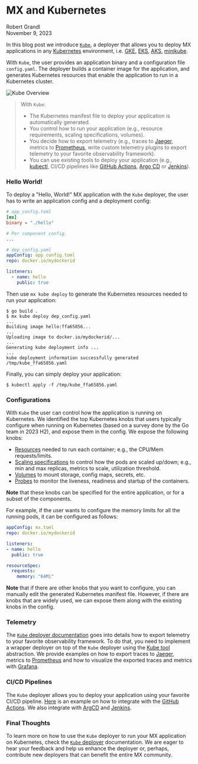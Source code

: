 # MX and Kubernetes

<div class="blog-author">Robert Grandl</div>
<div class="blog-date">November 9, 2023</div>

In this blog post we introduce [`Kube`][kube_doc], a deployer that allows you to
deploy MX applications in any [Kubernetes][kubernetes] environment,
i.e. [GKE][gke], [EKS][eks], [AKS][aks], [minikube][minikube].

With `Kube`, the user provides an application binary and a configuration file
`config.yaml`. The deployer builds a container image for the application, and
generates Kubernetes resources that enable the application to run in a Kubernetes
cluster.

![Kube Overview](deployers/kube/kube_overview.png)

>With `Kube`:
>* The Kubernetes manifest file to deploy your application is automatically
generated.
>* You control how to run your application (e.g., resource requirements, scaling
>  specifications, volumes).
>* You decide how to export telemetry (e.g., traces to [Jaeger][jaeger], metrics
  to [Prometheus][prometheus], write custom telemetry plugins to export telemetry to
  your favorite observability framework).
>* You can use existing tools to deploy your application (e.g., [kubectl][kubectl],
  CI/CD pipelines like [GitHub Actions][github_actions], [Argo CD][argocd] or
  [Jenkins][jenkins]).

<h3 class="emphasize-title">Hello World!</h3>

To deploy a "Hello, World!" MX application with the `Kube` deployer,
the user has to write an application config and a deployment config:

```toml
# app_config.toml
[mx]
binary = "./hello"

# Per component config.
...
```

```yaml
# dep_config.yaml
appConfig: app_config.toml
repo: docker.io/mydockerid

listeners:
  - name: hello
    public: true
```

Then use `mx kube deploy` to generate the Kubernetes resources needed to
run your application:

```console
$ go build .
$ mx kube deploy dep_config.yaml
...
Building image hello:ffa65856...
...
Uploading image to docker.io/mydockerid/...
...
Generating kube deployment info ...
...
kube deployment information successfully generated
/tmp/kube_ffa65856.yaml
```

Finally, you can simply deploy your application:

```console
$ kubectl apply -f /tmp/kube_ffa65856.yaml
```

<h3 class="emphasize-title">Configurations</h3>

With `Kube` the user can control how the application is running on Kubernetes. We
identified the top Kubernetes knobs that users typically configure when running
on Kubernetes (based on a survey done by the Go team in 2023 H2), and expose them
in the config. We expose the following knobs:

* [Resources][kubernetes_res] needed to run each container; e.g., the CPU/Mem requests/limits.
* [Scaling specifications][kubernetes_scaling] to control how the pods are scaled up/down; e.g., min and max replicas, metrics to scale, utilization threshold.
* [Volumes][kubernetes_volumes] to mount storage, config maps, secrets, etc.
* [Probes][kubernetes_probes] to monitor the liveness, readiness and startup of the containers.

**Note** that these knobs can be specified for the entire application, or for
a subset of the components.

For example, if the user wants to configure the memory limits for all the running pods,
it can be configured as follows:

```yaml
appConfig: mx.toml
repo: docker.io/mydockerid

listeners:
- name: hello
  public: true

resourceSpec:
  requests:
    memory: "64Mi"
```

**Note** that if there are other knobs that you want to configure, you can manually
edit the generated Kubernetes manifest file. However, if there are knobs that are
widely used, we can expose them along with the existing knobs in the config.

<h3 class="emphasize-title">Telemetry</h3>

The [`Kube` deployer documentation][kube_doc_telemetry] goes into details how to
export telemetry to your favorite observability framework. To do that, you need
to implement a wrapper deployer on top of the `Kube` deployer using the
[Kube tool][kube_telemetry_api] abstraction. We provide examples on how to export
traces to [Jaeger][jaeger], metrics to [Prometheus][prometheus] and how to visualize
the exported traces and metrics with [Grafana][grafana].

<h3 class="emphasize-title">CI/CD Pipelines</h3>

The `Kube` deployer allows you to deploy your application using your favorite CI/CD
pipeline. [Here][github_actions] is an example on how to integrate with the
[GitHub Actions][gha]. We also integrate with [ArgCD][argocd] and [Jenkins][jenkins].

<h3 class="emphasize-title">Final Thoughts</h3>

To learn more on how to use the `Kube` deployer to run your MX application
on Kubernetes, check the [`Kube` deployer][kube_doc] documentation. We are eager
to hear your feedback and help us enhance the deployer or, perhaps, contribute
new deployers that can benefit the entire MX community.

[aks]: https://azure.microsoft.com/en-us/products/kubernetes-service
[argocd]: https://argoproj.github.io/cd/
[component]: https://mx.dev/docs.html#components
[eks]: https://aws.amazon.com/eks/
[github_actions]: https://github.com/features/actions
[gke]: https://cloud.google.com/kubernetes-engine
[gke_doc]: https://mx.dev/docs.html#gke
[gha]: https://github.com/features/actions
[grafana]: https://grafana.com/
[jaeger]: https://www.jaegertracing.io/
[jenkins]: https://www.jenkins.io/
[kubernetes]: https://kubernetes.io/
[kubernetes_res]: https://kubernetes.io/docs/concepts/configuration/manage-resources-containers/
[kubernetes_scaling]: https://kubernetes.io/docs/tasks/run-application/horizontal-pod-autoscale/
[kubernetes_probes]: https://kubernetes.io/docs/tasks/configure-pod-container/configure-liveness-readiness-startup-probes/
[kubernetes_volumes]: https://kubernetes.io/docs/concepts/storage/volumes/
[kubectl]: https://kubernetes.io/docs/reference/kubectl/
[kube_doc]: https://mx.dev/docs.html#kube
[kube_doc_telemetry]: https://mx.dev/docs.html#kube-telemetry
[kube_telemetry_api]: https://github.com/sh3lk/mx-kube/blob/main/tool/tool.go
[minikube]: https://minikube.sigs.k8s.io/docs/
[prometheus]: https://prometheus.io
